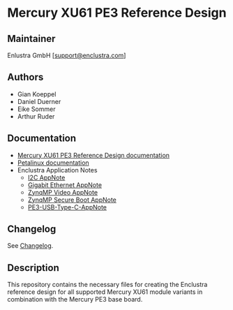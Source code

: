 # Mercury XU61 PE3 Reference Design

## Maintainer

Enlustra GmbH [support@enclustra.com]

## Authors

* Gian Koeppel
* Daniel Duerner
* Eike Sommer
* Arthur Ruder

## Documentation

* [Mercury XU61 PE3 Reference Design documentation](./reference_design/doc/Mercury_XU61_PE3.pdf)
* [Petalinux documentation](https://github.com/enclustra/PetalinuxDocumentation)
* Enclustra Application Notes
  - [I2C AppNote](https://github.com/enclustra/I2CAppNote)
  - [Gigabit Ethernet AppNote](https://github.com/enclustra/GigabitEthernetAppNote)
  - [ZynqMP Video AppNote](https://github.com/enclustra/ZynqMpVideoAppNote)
  - [ZynqMP Secure Boot AppNote](https://github.com/enclustra/ZynqMPSecureBootAppNote)
  - [PE3-USB-Type-C-AppNote](https://github.com/enclustra/PE3-USB-Type-C-AppNote)

## Changelog
See [Changelog](changelog.md).

## Description
This repository contains the necessary files for creating the Enclustra reference design for all supported Mercury XU61 module variants in combination with the Mercury PE3 base board.
